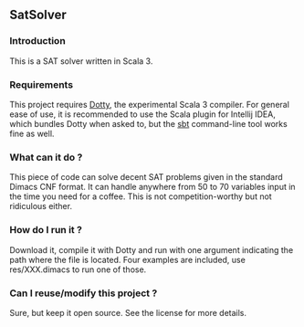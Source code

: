 ## SatSolver

### Introduction
This is a SAT solver written in Scala 3. 

### Requirements
This project requires [Dotty](https://github.com/lampepfl/dotty), the experimental Scala 3 compiler.
For general ease of use, it is recommended to use the Scala plugin for Intellij IDEA, which bundles Dotty when asked to, but the [sbt](https://dotty.epfl.ch/) command-line tool works fine as well.

### What can it do ?
This piece of code can solve decent SAT problems given in the standard Dimacs CNF format. It can handle anywhere from 50 to 70 variables input in the time you need for a coffee. This is not competition-worthy but not ridiculous either.
### How do I run it ?
Download it, compile it with Dotty and run with one argument indicating the path where the file is located. Four examples are included, use res/XXX.dimacs to run one of those.
### Can I reuse/modify this project ?
Sure, but keep it open source. See the license for more details.